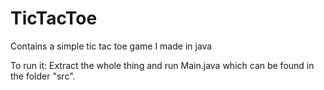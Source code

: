 # TicTacToe
Contains a simple tic tac toe game I made in java

To run it:
Extract the whole thing and run Main.java which can be found in the folder "src".
